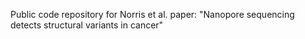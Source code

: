 Public code repository for Norris et al. paper: "Nanopore sequencing detects structural variants in cancer"

